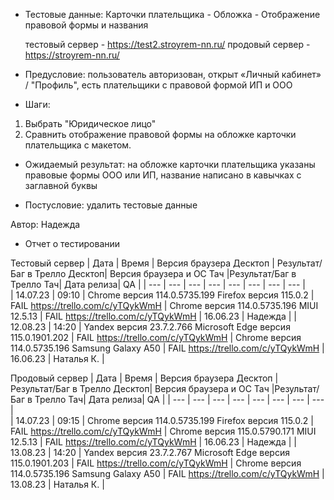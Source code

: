 * Тестовые данные: Карточки плательщика - Обложка - Отображение правовой формы и названия

	тестовый сервер - https://test2.stroyrem-nn.ru/   продовый сервер - https://stroyrem-nn.ru/

* Предусловие: пользователь авторизован, открыт «Личный кабинет» / "Профиль", есть плательщики с правовой формой ИП и ООО

* Шаги:
1.	Выбрать "Юридическое лицо"
2.	Сравнить отображение правовой формы на обложке карточки плательщика с макетом.

* Ожидаемый результат: на обложке карточки плательщика указаны правовые формы ООО или ИП, название написано в кавычках с заглавной буквы

* Постусловие: удалить тестовые данные

Автор: Надежда

* Отчет о тестировании
  
Тестовый сервер
| Дата | Время | Версия браузера Десктоп | Результат/Баг в Трелло Десктоп|  Версия браузера и ОС Тач |Результат/Баг в Трелло Тач| Дата релиза| QA  |
| --- | --- | --- | --- |  --- | --- | --- | --- |   
| 14.07.23 | 09:10 | Chrome версия 114.0.5735.199 Firefox версия 115.0.2 | FAIL https://trello.com/c/yTQykWmH | Chrome версия 114.0.5735.196 MIUI 12.5.13 | FAIL https://trello.com/c/yTQykWmH | 16.06.23 | Надежда |
| 12.08.23 | 14:20 | Yandex версия 23.7.2.766  Microsoft Edge версия 115.0.1901.202 | FAIL https://trello.com/c/yTQykWmH | Chrome версия 114.0.5735.196 Samsung Galaxy A50 | FAIL https://trello.com/c/yTQykWmH | 16.06.23 | Наталья К. |  

Продовый сервер
| Дата | Время | Версия браузера Десктоп | Результат/Баг в Трелло Десктоп|  Версия браузера и ОС Тач |Результат/Баг в Трелло Тач| Дата релиза| QA |
| --- | --- | --- | --- |  --- | --- | --- | --- |   
| 14.07.23 | 09:15 | Chrome версия 114.0.5735.199 Firefox версия 115.0.2 | FAIL https://trello.com/c/yTQykWmH | Chrome версия 115.0.5790.171 MIUI 12.5.13 | FAIL https://trello.com/c/yTQykWmH | 16.06.23 | Надежда |
| 13.08.23 | 14:20 | Yandex версия 23.7.2.767  Microsoft Edge версия 115.0.1901.203 | FAIL https://trello.com/c/yTQykWmH | Chrome версия 114.0.5735.196 Samsung Galaxy A50 | FAIL https://trello.com/c/yTQykWmH | 13.08.23 | Наталья К. |  